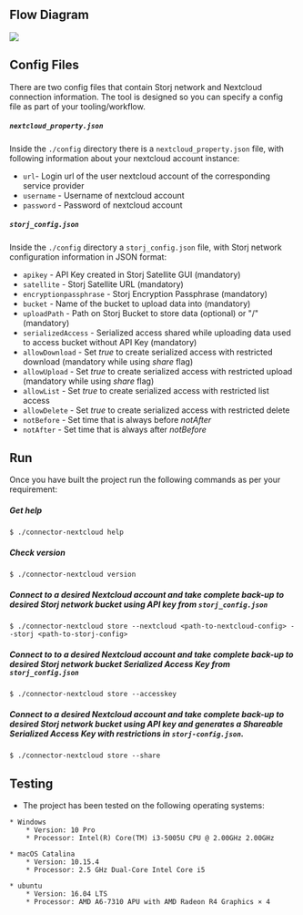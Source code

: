 ## Flow Diagram

![](https://github.com/storj-thirdparty/connector-nextcloud/blob/master/README.assets/arch.drawio.png)

## Config Files

There are two config files that contain Storj network and Nextcloud connection information. The tool is designed so you can specify a config file as part of your tooling/workflow.



##### `nextcloud_property.json`

Inside the `./config` directory there is a  `nextcloud_property.json` file, with following information about your nextcloud account instance:

* `url`- Login url of the user nextcloud account of the corresponding service provider
* `username` - Username of nextcloud account
* `password` - Password of nextcloud account


##### `storj_config.json`

Inside the `./config` directory a `storj_config.json` file, with Storj network configuration information in JSON format:

* `apikey` - API Key created in Storj Satellite GUI (mandatory)
* `satellite` - Storj Satellite URL (mandatory)
* `encryptionpassphrase` - Storj Encryption Passphrase (mandatory)
* `bucket` - Name of the bucket to upload data into (mandatory)
* `uploadPath` - Path on Storj Bucket to store data (optional) or "/" (mandatory)
* `serializedAccess` - Serialized access shared while uploading data used to access bucket without API Key (mandatory)
* `allowDownload` - Set *true* to create serialized access with restricted download (mandatory while using *share* flag)
* `allowUpload` - Set *true* to create serialized access with restricted upload (mandatory while using *share* flag)
* `allowList` - Set *true* to create serialized access with restricted list access
* `allowDelete` - Set *true* to create serialized access with restricted delete
* `notBefore` - Set time that is always before *notAfter*
* `notAfter` - Set time that is always after *notBefore*



## Run

Once you have built the project run the following commands as per your requirement:

##### Get help

```
$ ./connector-nextcloud help
```

##### Check version

```
$ ./connector-nextcloud version
```

##### Connect to a desired Nextcloud account and take complete back-up to desired Storj network bucket using API key from `storj_config.json`
```
$ ./connector-nextcloud store --nextcloud <path-to-nextcloud-config> --storj <path-to-storj-config>
```

##### Connect to to a desired Nextcloud account and take complete back-up to desired Storj network bucket Serialized Access Key from `storj_config.json`
```
$ ./connector-nextcloud store --accesskey
```

##### Connect to a desired Nextcloud account and take complete back-up to desired Storj network bucket using API key and generates a Shareable Serialized Access Key with restrictions in `storj-config.json`.
```
$ ./connector-nextcloud store --share
```


## Testing
* The project has been tested on the following operating systems:
```
* Windows
	* Version: 10 Pro
	* Processor: Intel(R) Core(TM) i3-5005U CPU @ 2.00GHz 2.00GHz

* macOS Catalina
	* Version: 10.15.4
	* Processor: 2.5 GHz Dual-Core Intel Core i5

* ubuntu
	* Version: 16.04 LTS
	* Processor: AMD A6-7310 APU with AMD Radeon R4 Graphics × 4
```